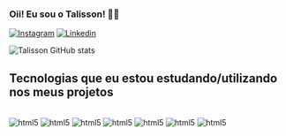 ### Oii! Eu sou o Talisson! 👨‍💻

[![Instagram](
    https://img.shields.io/badge/Instagram-E4405F?style=for-the-badge&logo=instagram&logoColor=white
)](https://www.instagram.com/t.dias06/)
[![Linkedin](
    https://img.shields.io/badge/LinkedIn-0077B5?style=for-the-badge&logo=linkedin&logoColor=white
)](https://www.linkedin.com/in/talisson-dias-73884a208/)

![Talisson GitHub stats](https://github-readme-stats.vercel.app/api?username=Talisson06&show_icons=true&theme=radical)

## Tecnologias que eu estou estudando/utilizando nos meus projetos

<div style="display: inline_block"><br/> 
        <img aling="center" alt="html5" src="https://img.shields.io/badge/HTML5-E34F26?style=for-the-badge&logo=html5&logoColor=white"/>
        <img aling="center" alt="html5" src="https://img.shields.io/badge/CSS3-1572B6?style=for-the-badge&logo=css3&logoColor=white"/>
        <img aling="center" alt="html5" src="https://img.shields.io/badge/JavaScript-F7DF1E?style=for-the-badge&logo=javascript&logoColor=black"/>
        <img aling="center" alt="html5" src="https://img.shields.io/badge/TypeScript-007ACC?style=for-the-badge&logo=typescript&logoColor=white"/>
        <img aling="center" alt="html5" src="https://img.shields.io/badge/Sass-CC6699?style=for-the-badge&logo=sass&logoColor=whitemg.shields.io/badge/HTML5-E34F26?style=for-the-badge&logo=html5&logoColor=white"/>
        <img aling="center" alt="html5" src="https://img.shields.io/badge/Tailwind_CSS-38B2AC?style=for-the-badge&logo=tailwind-css&logoColor=white"/>
        <img aling="center" alt="html5" src="https://img.shields.io/badge/React-20232A?style=for-the-badge&logo=react&logoColor=61DAFB"/>
        
        
</div>

